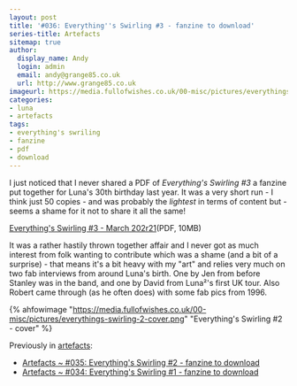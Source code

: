 ```yaml
---
layout: post
title: '#036: Everything''s Swirling #3 - fanzine to download'
series-title: Artefacts 
sitemap: true
author:
  display_name: Andy
  login: admin
  email: andy@grange85.co.uk
  url: http://www.grange85.co.uk
imageurl: https://media.fullofwishes.co.uk/00-misc/pictures/everythings-swirling-2-cover.png
categories:
- luna
- artefacts
tags:
- everything's swriling
- fanzine
- pdf
- download
---
```

I just noticed that I never shared a PDF of _Everything's Swirling #3_ a fanzine put together for Luna's 30th birthday last year. It was a very short run - I think just 50 copies - and was probably the _lightest_ in terms of content but - seems a shame for it not to share it all the same!

[Everything's Swirling #3 - March 202r21](https://media.fullofwishes.co.uk/00-misc/docs/everythings-swirling-fanzine-03-web.pdf)(PDF, 10MB)

It was a rather hastily thrown together affair and I never got as much interest from folk wanting to contribute which was a shame (and a bit of a surprise) - that means it's a bit heavy with my "art" and relies very much  on two fab interviews from around Luna's birth. One by Jen from before Stanley was in the band, and one by David from Luna&#178;'s first UK tour. Also Robert came through (as he often does) with some fab pics from 1996.

{% ahfowimage "https://media.fullofwishes.co.uk/00-misc/pictures/everythings-swirling-2-cover.png" "Everything's Swirling #2 - cover" %}

Previously in [artefacts](/category/artefacts):
 - [Artefacts ~ #035: Everything's Swirling #2 - fanzine to download](https://www.fullofwishes.co.uk/2023/04/05/artefacts-035-everything-s-swirling-2-fanzine-to-download/)
 - [Artefacts ~ #034: Everything's Swirling #1 - fanzine to download](https://www.fullofwishes.co.uk/2021/06/04/artefacts-034-everything-s-swirling-1-fanzine-to-download/)

